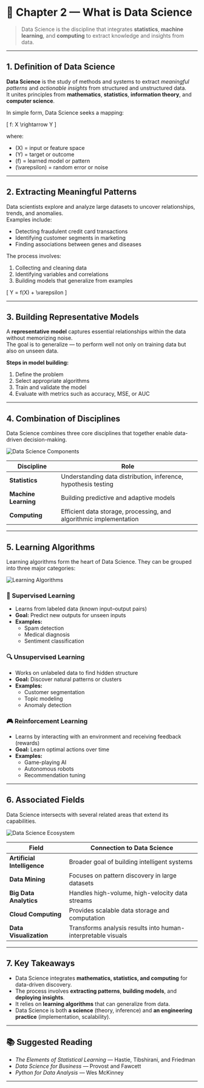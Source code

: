 # 📘 Chapter 2 — What is Data Science

> Data Science is the discipline that integrates **statistics**, **machine learning**, and **computing** to extract knowledge and insights from data.

---

## 1. Definition of Data Science

**Data Science** is the study of methods and systems to extract *meaningful patterns* and *actionable insights* from structured and unstructured data.  
It unites principles from **mathematics**, **statistics**, **information theory**, and **computer science**.

In simple form, Data Science seeks a mapping:

\[ f: X \rightarrow Y \]

where:
- \(X\) = input or feature space  
- \(Y\) = target or outcome  
- \(f\) = learned model or pattern  
- \(\varepsilon\) = random error or noise

---

## 2. Extracting Meaningful Patterns

Data scientists explore and analyze large datasets to uncover relationships, trends, and anomalies.  
Examples include:
- Detecting fraudulent credit card transactions  
- Identifying customer segments in marketing  
- Finding associations between genes and diseases

The process involves:
1. Collecting and cleaning data  
2. Identifying variables and correlations  
3. Building models that generalize from examples

\[ Y = f(X) + \varepsilon \]

---

## 3. Building Representative Models

A **representative model** captures essential relationships within the data without memorizing noise.  
The goal is to generalize — to perform well not only on training data but also on unseen data.

**Steps in model building:**
1. Define the problem  
2. Select appropriate algorithms  
3. Train and validate the model  
4. Evaluate with metrics such as accuracy, MSE, or AUC  

---

## 4. Combination of Disciplines

Data Science combines three core disciplines that together enable data-driven decision-making.

![Data Science Components](data_science_components.png)

| Discipline | Role |
|-------------|------|
| **Statistics** | Understanding data distribution, inference, hypothesis testing |
| **Machine Learning** | Building predictive and adaptive models |
| **Computing** | Efficient data storage, processing, and algorithmic implementation |

---

## 5. Learning Algorithms

Learning algorithms form the heart of Data Science. They can be grouped into three major categories:

![Learning Algorithms](learning_algorithms.png)

### 🧩 Supervised Learning
- Learns from labeled data (known input–output pairs)  
- **Goal:** Predict new outputs for unseen inputs  
- **Examples:**  
  - Spam detection  
  - Medical diagnosis  
  - Sentiment classification  

### 🔍 Unsupervised Learning
- Works on unlabeled data to find hidden structure  
- **Goal:** Discover natural patterns or clusters  
- **Examples:**  
  - Customer segmentation  
  - Topic modeling  
  - Anomaly detection  

### 🎮 Reinforcement Learning
- Learns by interacting with an environment and receiving feedback (rewards)  
- **Goal:** Learn optimal actions over time  
- **Examples:**  
  - Game-playing AI  
  - Autonomous robots  
  - Recommendation tuning  

---

## 6. Associated Fields

Data Science intersects with several related areas that extend its capabilities.

![Data Science Ecosystem](data_science_ecosystem.png)

| Field | Connection to Data Science |
|--------|-----------------------------|
| **Artificial Intelligence** | Broader goal of building intelligent systems |
| **Data Mining** | Focuses on pattern discovery in large datasets |
| **Big Data Analytics** | Handles high-volume, high-velocity data streams |
| **Cloud Computing** | Provides scalable data storage and computation |
| **Data Visualization** | Transforms analysis results into human-interpretable visuals |

---

## 7. Key Takeaways

- Data Science integrates **mathematics, statistics, and computing** for data-driven discovery.  
- The process involves **extracting patterns**, **building models**, and **deploying insights**.  
- It relies on **learning algorithms** that can generalize from data.  
- Data Science is both **a science** (theory, inference) and **an engineering practice** (implementation, scalability).  

---

## 📚 Suggested Reading

- *The Elements of Statistical Learning* — Hastie, Tibshirani, and Friedman  
- *Data Science for Business* — Provost and Fawcett  
- *Python for Data Analysis* — Wes McKinney  

---
